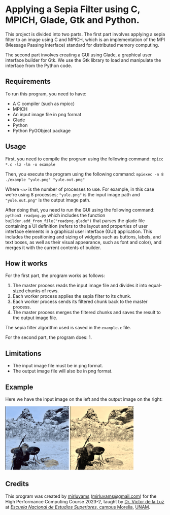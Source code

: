 # Applying a Sepia Filter using C, MPICH, Glade, Gtk and Python.

This project is divided into two parts. The first part involves applying a sepia filter to an image using C and MPICH, which is an implementation of the MPI (Message Passing Interface) standard for distributed memory computing.

The second part involves creating a GUI using Glade, a graphical user interface builder for Gtk. We use the Gtk library to load and manipulate the interface from the Python code.

## Requirements

To run this program, you need to have:

- A C compiler (such as mpicc)
- MPICH
- An input image file in png format
- Glade
- Python
- Python PyGObject package

## Usage

First, you need to compile the program using the following command:
`mpicc *.c -lz -lm -o example`

Then, you execute the program using the following command:
`mpiexec -n 8 ./example "yule.png" "yule.out.png"`

Where `<n>` is the number of processes to use. For example, in this case we're using 8 processes; `"yule.png"` is the input image path and `"yule.out.png"` is the output image path.

After doing that, you need to run the GUI using the following command:
`python3 readpng.py` which includes the function `builder.add_from_file("readpng.glade")` that parses the glade file containing a UI definition (refers to the layout and properties of user interface elements in a graphical user interface (GUI) application. This includes the positioning and sizing of widgets such as buttons, labels, and text boxes, as well as their visual appearance, such as font and color), and merges it with the current contents of builder.

## How it works

For the first part, the program works as follows:

1. The master process reads the input image file and divides it into equal-sized chunks of rows.
2. Each worker process applies the sepia filter to its chunk.
3. Each worker process sends its filtered chunk back to the master process.
4. The master process merges the filtered chunks and saves the result to the output image file.

The sepia filter algorithm used is saved in the `example.c` file.

For the second part, the program does:
1. 

## Limitations

- The input image file must be in png format.
- The output image file will also be in png format.

## Example
Here we have the input image on the left and the output image on the right:


<img src="/yule.png" alt="Input image" width="200" height="200"/> <img src="/out.png" alt="Output image" width="200" height="200"/>



## Credits

This program was created by [mirluvams](https://github.com/mirluvams) ([mirluvams@gmail.com](mailto:mirluvams@gmail.com)) for the High Performance Computing Course 2023-2, taught by [Dr. Victor de la Luz](https://github.com/itztli) at [*Escuela Nacional de Estudios Superiores*, campus Morelia](https://www.enesmorelia.unam.mx/), [UNAM](https://www.unam.mx/).
